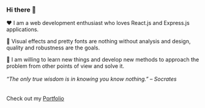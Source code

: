 ###  Hi there :wave:

:heart: I am a web development enthusiast who loves React.js and Express.js applications.

:triangular_ruler: Visual effects and pretty fonts are nothing without analysis and design, quality and robustness are the goals.

:closed_book: I am willing to learn new things and develop new methods to approach the problem from other points of view and solve it.
<br><br>
*“The only true wisdom is in knowing you know nothing.” – Socrates*
<br><br><br>
Check out my [Portfolio](https://thiagopereiraufv.github.io/portfolio/)

